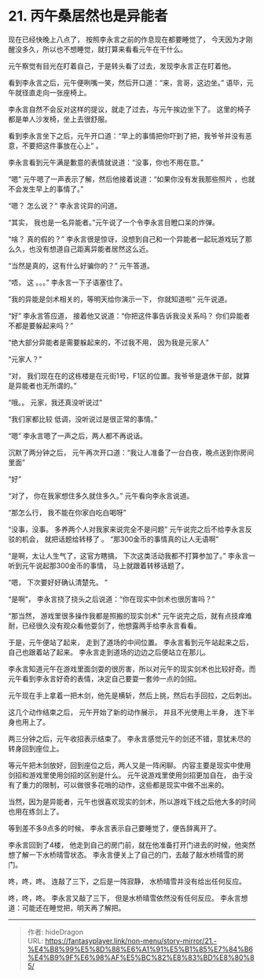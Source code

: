 # 21. 丙午桑居然也是异能者


现在已经快晚上八点了， 按照李永言之前的作息现在都要睡觉了， 今天因为才刚醒没多久，所以也不想睡觉，就打算来看看元午在干什么。 

元午察觉有目光在盯着自己，于是转头看了过去，发现李永言正在盯着他。 

看到李永言之后，元午便咧嘴一笑，然后开口道：“来，言哥，这边坐。” 语毕，元午就径直走向一张座椅上。

李永言自然不会反对这样的提议，就走了过去，与元午挨边坐下了。 这里的椅子都是单人沙发椅，坐上去很舒服。

看到李永言坐下之后，元午开口道：“早上的事情把你吓到了把，我爷爷并没有恶意，不要把这件事放在心上” 。

李永言看到元午满是歉意的表情就说道：“没事，你也不用在意。”

“嗯” 元午嗯了一声表示了解，然后他接着说道：“如果你没有发我那些照片 ，也就不会发生早上的事情了。”

“嗯？ 怎么说？” 李永言诧异的问道。

“其实， 我也是一名异能者。”元午说了一个令李永言目瞪口呆的炸弹。

“啥？ 真的假的？”  李永言很是惊讶，没想到自己和一个异能者一起玩游戏玩了那么久，也没有想道自己距离异能者居然这么近。

“当然是真的，这有什么好骗你的？” 元午答道。 

“唔， 这 。。。”  李永言一下子语塞住了。 

”我的异能是剑术相关的，等明天给你演示一下， 你就知道啦“ 元午说道。 

“好” 李永言答应道， 接着他又说道：“你把这件事告诉我没关系吗？ 你们异能者不都是要躲起来吗？”

“绝大部分异能者是需要躲起来的，不过我不用， 因为我是元家人” 

“元家人？”

“对， 我们现在在的这栋楼是在元街1号，F1区的位置。我爷爷是退休干部，就算是异能者也无所谓的。”

“哦。。 元家，我还真没听说过”

“我们家都比较 低调，没听说过是很正常的事情。”

“嗯” 李永言嗯了一声之后，两人都不再说话。 

沉默了两分钟之后， 元午再次开口道：“我让人准备了一台白夜，晚点送到你房间里面”

“好”

“对了， 你在我家想住多久就住多久。” 元午看向李永言说道。

“那怎么行， 我不能在你家白吃白喝呀”

“没事，没事。 多养两个人对我家来说完全不是问题” 元午说完之后不给李永言反驳的机会， 就把话题给转移了 。 “那300金币的事情真的让人无语啊”

“是啊，太让人生气了，这官方瞎搞， 下次这类活动我都不打算参加了。” 李永言一听到元午说起那300金币的事情， 马上就跟着转移话题了。 

“嗯， 下次要好好确认清楚先。 ”

“是啊”， 李永言挠了挠头之后说道：“你在现实中剑术也很厉害吗？”

“那当然， 游戏里很多操作我都是照搬的现实剑术” 元午说完之后，就有点技痒难耐，已经很久没有观众看他耍剑了，他想露两手给李永言看看。 

于是，元午便站了起来， 走到了道场的中间位置。  李永言看到元午站起来之后， 自己也跟着站了起来。 李永言走到道场的边边之后便站立在那儿。 

李永言知道元午在游戏里面剑耍的很厉害，所以对元午的现实剑术也比较好奇。而元午看到李永言好奇的表情，决定自己要耍一套帅一点的剑招。 

元午现在手上拿着一把木剑，他先是横斩，然后上挑，然后右手回拉，之后刺出。 

这几个动作结束之后， 元午开始了新的动作展示， 并且不光使用上半身， 连下半身也用上了。 

两三分钟之后，元午收招表示结束了。 李永言感觉元午的剑还不错，意犹未尽的转身回到座位上。

等元午把木剑放好，回到座位之后，两人又是一阵闲聊。 内容主要是现实中使用剑招和游戏里使用剑招的区别是什么。  元午说游戏里使用剑招更加自在， 由于没有了重力的限制，可以做很多花哨的动作，这些都是现实中做不出来的。

当然，因为是异能者，元午也很喜欢现实的剑术，所以游戏下线之后他大多的时间也用在练剑上了。 

等到差不多9点多的时候， 李永言表示自己要睡觉了，便告辞离开了。 

李永言回到了4楼， 他走到自己的房门前，就在他准备打开门进去的时候，他突然想了解一下水桥晴雪状态。 李永言便关上了自己的门，去敲了敲水桥晴雪的房门。 

咚，咚，咚。 连敲了三下，之后是一阵寂静，  水桥晴雪并没有给出任何反应。

咚，咚，咚。 李永言又敲了三下， 但是水桥晴雪依然没有任何反应。 李永言想道：可能还在睡觉把，明天再了解把。  



---

> 作者: hideDragon  
> URL: https://fantasyplayer.link/non-menu/story-mirror/21.-%E4%B8%99%E5%8D%88%E6%A1%91%E5%B1%85%E7%84%B6%E4%B9%9F%E6%98%AF%E5%BC%82%E8%83%BD%E8%80%85/  

